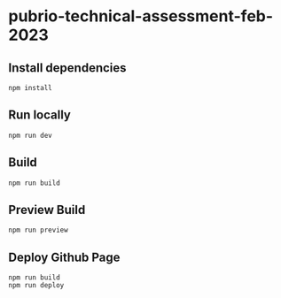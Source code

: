 # pubrio-technical-assessment-feb-2023

## Install dependencies

```shell
npm install
```

## Run locally

```shell
npm run dev
```

## Build

```shell
npm run build
```

## Preview Build

```shell
npm run preview
```

## Deploy Github Page

```shell
npm run build
npm run deploy
```
